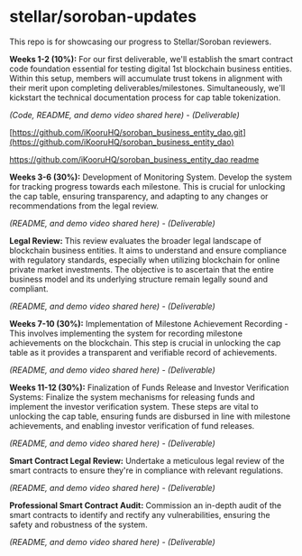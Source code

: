 # stellar/soroban-updates
This repo is for showcasing our progress to Stellar/Soroban reviewers.

**Weeks 1-2 (10%):** For our first deliverable, we'll establish the smart contract code foundation essential for testing digital 1st blockchain business entities. Within this setup, members will accumulate trust tokens in alignment with their merit upon completing deliverables/milestones. Simultaneously, we'll kickstart the technical documentation process for cap table tokenization.


*(Code, README, and demo video shared here) - (Deliverable)* 

[https://github.com/iKooruHQ/soroban_business_entity_dao.git](https://github.com/iKooruHQ/soroban_business_entity_dao)

[https://github.com/iKooruHQ/soroban_business_entity_dao readme](https://github.com/iKooruHQ/soroban_business_entity_dao/blob/main/readme.md)

**Weeks 3-6 (30%):** Development of Monitoring System. Develop the system for tracking progress towards each milestone. This is crucial for unlocking the cap table, ensuring transparency, and adapting to any changes or recommendations from the legal review.


*(README, and demo video shared here) - (Deliverable)*


**Legal Review:** This review evaluates the broader legal landscape of blockchain business entities. It aims to understand and ensure compliance with regulatory standards, especially when utilizing blockchain for online private market investments. The objective is to ascertain that the entire business model and its underlying structure remain legally sound and compliant.


*(README, and demo video shared here) - (Deliverable)*


**Weeks 7-10 (30%):** Implementation of Milestone Achievement Recording - This involves implementing the system for recording milestone achievements on the blockchain. This step is crucial in unlocking the cap table as it provides a transparent and verifiable record of achievements.


*(README, and demo video shared here) - (Deliverable)*


**Weeks 11-12 (30%):** Finalization of Funds Release and Investor Verification Systems: Finalize the system mechanisms for releasing funds and implement the investor verification system. These steps are vital to unlocking the cap table, ensuring funds are disbursed in line with milestone achievements, and enabling investor verification of fund releases.


*(README, and demo video shared here) - (Deliverable)*


**Smart Contract Legal Review:** Undertake a meticulous legal review of the smart contracts to ensure they're in compliance with relevant regulations.


*(README, and demo video shared here) - (Deliverable)*


**Professional Smart Contract Audit:** Commission an in-depth audit of the smart contracts to identify and rectify any vulnerabilities, ensuring the safety and robustness of the system.


*(README, and demo video shared here)  - (Deliverable)*
